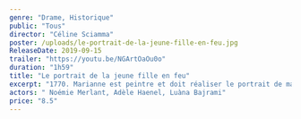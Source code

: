 ```yaml
---
genre: "Drame, Historique"
public: "Tous"
director: "Céline Sciamma"
poster: /uploads/le-portrait-de-la-jeune-fille-en-feu.jpg
ReleaseDate: 2019-09-15
trailer: "https://youtu.be/NGArtOaOu0o"
duration: "1h59"
title: "Le portrait de la jeune fille en feu"
excerpt: "1770. Marianne est peintre et doit réaliser le portrait de mariage d’Héloïse, une jeune femme qui vient de quitter le couvent. Héloïse résiste à son destin d’épouse en refusant de poser. Marianne va devoir la peindre en secret. Introduite auprès d’elle en tant que dame de compagnie, elle la regarde."
actors: " Noémie Merlant, Adèle Haenel, Luàna Bajrami"
price: "8.5"
---
```

